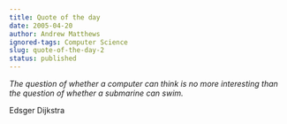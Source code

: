```yaml
---
title: Quote of the day
date: 2005-04-20
author: Andrew Matthews
ignored-tags: Computer Science
slug: quote-of-the-day-2
status: published
---
```


*The question of whether a computer can think is no more interesting than the question of whether a submarine can swim.*

Edsger Dijkstra
